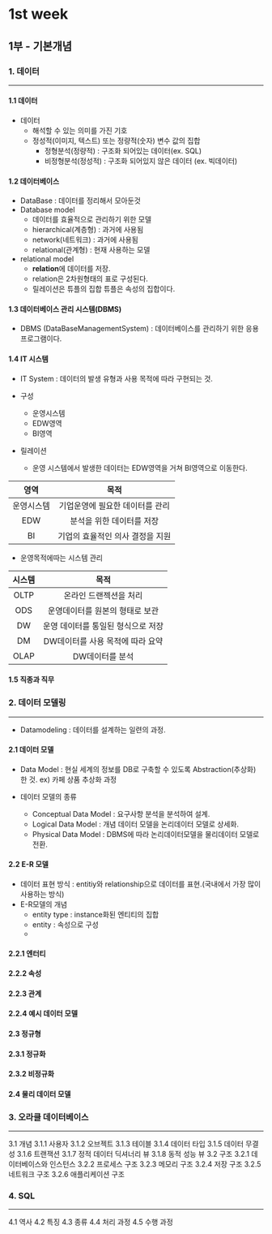 # 1st week
## 1부 - 기본개념
### 1. 데이터
---
#### 1.1 데이터
* 데이터 
    * 해석할 수 있는 의미를 가진 기호
    * 정성적(이미지, 텍스트) 또는 정량적(숫자) 변수 값의 집합
        + 정형분석(정량적) : 구조화 되어있는 데이터(ex. SQL)  
        + 비정형분석(정성적) : 구조화 되어있지 않은 데이터 (ex. 빅데이터)
#### 1.2 데이터베이스
* DataBase : 데이터를 정리해서 모아둔것
* Database model
    * 데이터를 효율적으로 관리하기 위한 모델
    * hierarchical(계층형) : 과거에 사용됨
    * network(네트워크) : 과거에 사용됨
    * relational(관계형) : 현재 사용하는 모델
* relational model
    * **relation**에 데이터를 저장.
    * relation은 2차원형태의 표로 구성된다.
    * 릴레이션은 튜플의 집합  튜플은 속성의 집합이다.

#### 1.3 데이터베이스 관리 시스템(DBMS)
* DBMS (DataBaseManagementSystem) : 데이터베이스를 관리하기 위한 응용프로그램이다.

#### 1.4 IT 시스템
* IT System : 데이터의 발생 유형과 사용 목적에 따라 구현되는 것.
* 구성
    * 운영시스템
    * EDW영역
    * BI영역

* 릴레이션
    * 운영 시스템에서 발생한 데이터는 EDW영역을 거쳐 BI영역으로 이동한다.

|영역|목적|
|:---:|:---:|
|운영시스템|기업운영에 필요한 데이터를 관리|
|EDW|분석을 위한 데이터를 저장|
|BI|기업의 효율적인 의사 결정을 지원|

* 운영목적에따는 시스템 관리

| 시스템 | 목적 |
|:---:|:---:|
| OLTP | 온라인 드랜젝션을 처리 |
| ODS | 운영데이터를 원본의 형태로 보관 |
| DW | 운영 데이터를 통일된 형식으로 저장 |
| DM | DW데이터를 사용 목적에 따라 요약 |
| OLAP | DW데이터를 분석 |

#### 1.5 직종과 직무


### 2. 데이터 모델링
---
* Datamodeling : 데이터를 설계하는 일련의 과정.

#### 2.1 데이터 모델
* Data Model : 현실 세계의 정보를 DB로 구축할 수 있도록 Abstraction(추상화) 한 것.
ex) 카페 상품 추상화 과정

* 데이터 모델의 종류
    * Conceptual Data Model : 요구사항 분석을 분석하여 설계.
    * Logical Data Model    : 개념 데이터 모델을 논리데이터 모델로 상세화.
    * Physical Data Model   : DBMS에 따라 논리데이터모델을 물리데이터 모델로 전환.

#### 2.2 E-R 모델
* 데이터 표현 방식 : entitiy와 relationship으로 데이터를 표현.(국내에서 가장 많이 사용하는 방식)
* E-R모델의 개념
    * entity type : instance화된 엔티티의 집합
    * entity : 속성으로 구성
    * 

#### 2.2.1 엔터티
#### 2.2.2 속성
#### 2.2.3 관계
#### 2.2.4 예시 데이터 모델
#### 2.3 정규형
#### 2.3.1 정규화
#### 2.3.2 비정규화
#### 2.4 물리 데이터 모델
### 3. 오라클 데이터베이스
---

3.1 개념
3.1.1 사용자
3.1.2 오브젝트
3.1.3 테이블
3.1.4 데이터 타입
3.1.5 데이터 무결성
3.1.6 트랜잭션
3.1.7 정적 데이터 딕셔너리 뷰
3.1.8 동적 성능 뷰
3.2 구조
3.2.1 데이터베이스와 인스턴스
3.2.2 프로세스 구조
3.2.3 메모리 구조
3.2.4 저장 구조
3.2.5 네트워크 구조
3.2.6 애플리케이션 구조


### 4. SQL
---

4.1 역사
4.2 특징
4.3 종류
4.4 처리 과정
4.5 수행 과정
